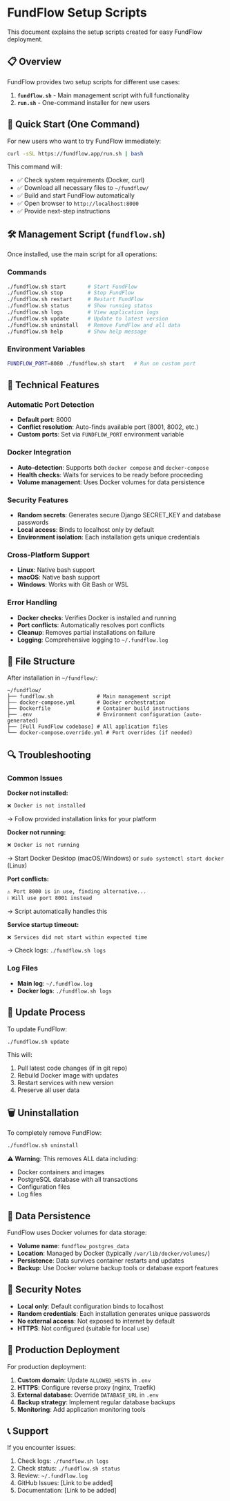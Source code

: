 # FundFlow Setup Scripts

This document explains the setup scripts created for easy FundFlow deployment.

## 📋 Overview

FundFlow provides two setup scripts for different use cases:

1. **`fundflow.sh`** - Main management script with full functionality
2. **`run.sh`** - One-command installer for new users

## 🚀 Quick Start (One Command)

For new users who want to try FundFlow immediately:

```bash
curl -sSL https://fundflow.app/run.sh | bash
```

This command will:
- ✅ Check system requirements (Docker, curl)
- ✅ Download all necessary files to `~/fundflow/`
- ✅ Build and start FundFlow automatically
- ✅ Open browser to `http://localhost:8000`
- ✅ Provide next-step instructions

## 🛠️ Management Script (`fundflow.sh`)

Once installed, use the main script for all operations:

### Commands

```bash
./fundflow.sh start       # Start FundFlow
./fundflow.sh stop        # Stop FundFlow
./fundflow.sh restart     # Restart FundFlow
./fundflow.sh status      # Show running status
./fundflow.sh logs        # View application logs
./fundflow.sh update      # Update to latest version
./fundflow.sh uninstall   # Remove FundFlow and all data
./fundflow.sh help        # Show help message
```

### Environment Variables

```bash
FUNDFLOW_PORT=8080 ./fundflow.sh start   # Run on custom port
```

## 🔧 Technical Features

### Automatic Port Detection
- **Default port**: 8000
- **Conflict resolution**: Auto-finds available port (8001, 8002, etc.)
- **Custom ports**: Set via `FUNDFLOW_PORT` environment variable

### Docker Integration
- **Auto-detection**: Supports both `docker compose` and `docker-compose`
- **Health checks**: Waits for services to be ready before proceeding
- **Volume management**: Uses Docker volumes for data persistence

### Security Features
- **Random secrets**: Generates secure Django SECRET_KEY and database passwords
- **Local access**: Binds to localhost only by default
- **Environment isolation**: Each installation gets unique credentials

### Cross-Platform Support
- **Linux**: Native bash support
- **macOS**: Native bash support
- **Windows**: Works with Git Bash or WSL

### Error Handling
- **Docker checks**: Verifies Docker is installed and running
- **Port conflicts**: Automatically resolves port conflicts
- **Cleanup**: Removes partial installations on failure
- **Logging**: Comprehensive logging to `~/.fundflow.log`

## 📂 File Structure

After installation in `~/fundflow/`:

```
~/fundflow/
├── fundflow.sh              # Main management script
├── docker-compose.yml       # Docker orchestration
├── Dockerfile               # Container build instructions
├── .env                     # Environment configuration (auto-generated)
├── [Full FundFlow codebase] # All application files
└── docker-compose.override.yml # Port overrides (if needed)
```

## 🔍 Troubleshooting

### Common Issues

**Docker not installed:**
```bash
❌ Docker is not installed
```
→ Follow provided installation links for your platform

**Docker not running:**
```bash
❌ Docker is not running
```
→ Start Docker Desktop (macOS/Windows) or `sudo systemctl start docker` (Linux)

**Port conflicts:**
```bash
⚠️ Port 8000 is in use, finding alternative...
ℹ️ Will use port 8001 instead
```
→ Script automatically handles this

**Service startup timeout:**
```bash
❌ Services did not start within expected time
```
→ Check logs: `./fundflow.sh logs`

### Log Files

- **Main log**: `~/.fundflow.log`
- **Docker logs**: `./fundflow.sh logs`

## 🔄 Update Process

To update FundFlow:

```bash
./fundflow.sh update
```

This will:
1. Pull latest code changes (if in git repo)
2. Rebuild Docker image with updates
3. Restart services with new version
4. Preserve all user data

## 🗑️ Uninstallation

To completely remove FundFlow:

```bash
./fundflow.sh uninstall
```

**⚠️ Warning**: This removes ALL data including:
- Docker containers and images
- PostgreSQL database with all transactions
- Configuration files
- Log files

## 💾 Data Persistence

FundFlow uses Docker volumes for data storage:

- **Volume name**: `fundflow_postgres_data`
- **Location**: Managed by Docker (typically `/var/lib/docker/volumes/`)
- **Persistence**: Data survives container restarts and updates
- **Backup**: Use Docker volume backup tools or database export features

## 🔐 Security Notes

- **Local only**: Default configuration binds to localhost
- **Random credentials**: Each installation generates unique passwords
- **No external access**: Not exposed to internet by default
- **HTTPS**: Not configured (suitable for local use)

## 🎯 Production Deployment

For production deployment:

1. **Custom domain**: Update `ALLOWED_HOSTS` in `.env`
2. **HTTPS**: Configure reverse proxy (nginx, Traefik)
3. **External database**: Override `DATABASE_URL` in `.env`
4. **Backup strategy**: Implement regular database backups
5. **Monitoring**: Add application monitoring tools

## 📞 Support

If you encounter issues:

1. Check logs: `./fundflow.sh logs`
2. Check status: `./fundflow.sh status`
3. Review: `~/.fundflow.log`
4. GitHub Issues: [Link to be added]
5. Documentation: [Link to be added] 